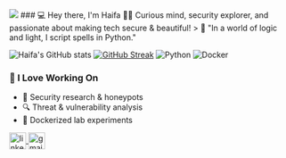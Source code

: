 <img src="https://git-profile-readme-banner.vercel.app/api/python?username=haifaelhorra&txt=Welcome%20to%20My%20Cyber%20Playground&bg=fff0f5&fill=ff69b4" />
### 💻 Hey there, I'm Haifa 👩‍💻  
Curious mind, security explorer, and passionate about making tech secure & beautiful!  
> 🌸 "In a world of logic and light, I script spells in Python."

![Haifa's GitHub stats](https://github-readme-stats.vercel.app/api?username=haifaelhorra&show_icons=true&theme=default&bg_color=fff0f5&title_color=ff69b4&icon_color=ff69b4)
[![GitHub Streak](https://streak-stats.demolab.com/?user=haifaelhorra&theme=default&background=fff0f5&ring=ff69b4&fire=ff69b4&currStreakLabel=ff69b4)](https://git.io/streak-stats)
![Python](https://img.shields.io/badge/Python-FFD1DC?style=flat-square&logo=python&logoColor=white)
![Docker](https://img.shields.io/badge/Docker-A1CAF1?style=flat-square&logo=docker&logoColor=white)

### 🔐 I Love Working On
- 🧠 Security research & honeypots
- 🔍 Threat & vulnerability analysis
- 🐳 Dockerized lab experiments


<p align="left">
  <a href="https://linkedin.com/in/haifaelhorra" target="blank">
    <img align="center" src="https://cdn.jsdelivr.net/npm/simple-icons@v3/icons/linkedin.svg" alt="linkedin" height="30" width="30" />
  </a>
  <a href="mailto:youremail@example.com" target="blank">
    <img align="center" src="https://cdn.jsdelivr.net/npm/simple-icons@v3/icons/gmail.svg" alt="gmail" height="30" width="30" />
  </a>
</p>
